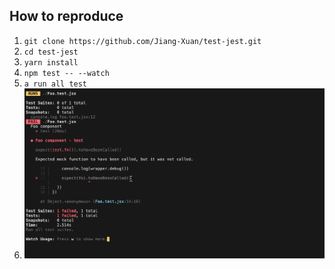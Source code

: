 ## How to reproduce

1. `git clone https://github.com/Jiang-Xuan/test-jest.git`
2. `cd test-jest`
3. `yarn install`
4. `npm test -- --watch`
5. `a run all test`
6. ![](./test.gif)